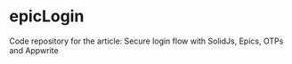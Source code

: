 # epicLogin
Code repository for the article: Secure login flow with SolidJs, Epics, OTPs and Appwrite
